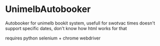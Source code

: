 # UnimelbAutobooker

Autobooker for unimelb bookit system, usefull for swotvac times
doesn't support specific dates, don't know how html works for that

requires python selenium + chrome webdriver 
